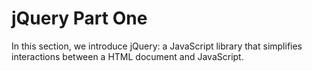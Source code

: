 # jQuery Part One

In this section, we introduce jQuery: a JavaScript library that simplifies interactions between a HTML document and JavaScript.
